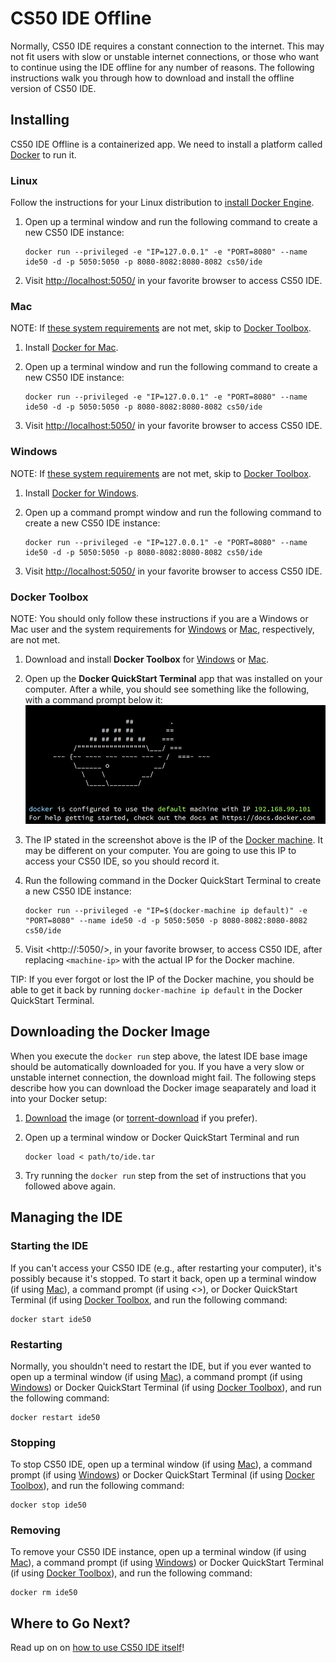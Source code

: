 # CS50 IDE Offline

Normally, CS50 IDE requires a constant connection to the internet. This may not fit users with slow or unstable internet connections, or those who want to continue using the IDE offline for any number of reasons. The following instructions walk you through how to download and install the offline version of CS50 IDE.

## Installing

CS50 IDE Offline is a containerized app. We need to install a platform called [Docker](https://www.docker.com/what-docker) to run it.

### Linux

Follow the instructions for your Linux distribution to [install Docker Engine](https://docs.docker.com/engine/installation/linux/).

1. Open up a terminal window and run the following command to create a new CS50 IDE instance:

    ```
    docker run --privileged -e "IP=127.0.0.1" -e "PORT=8080" --name ide50 -d -p 5050:5050 -p 8080-8082:8080-8082 cs50/ide
    ```

1. Visit <http://localhost:5050/> in your favorite browser to access CS50 IDE.

### Mac

NOTE: If [these system requirements](https://docs.docker.com/docker-for-mac/install/#what-to-know-before-you-install) are not met, skip to [Docker Toolbox](#docker-toolbox).

1. Install [Docker for Mac](https://docs.docker.com/docker-for-mac/install/).
1. Open up a terminal window and run the following command to create a new CS50 IDE instance:

    ```
    docker run --privileged -e "IP=127.0.0.1" -e "PORT=8080" --name ide50 -d -p 5050:5050 -p 8080-8082:8080-8082 cs50/ide
    ```

1. Visit <http://localhost:5050/> in your favorite browser to access CS50 IDE.

### Windows

NOTE: If [these system requirements](https://docs.docker.com/docker-for-windows/install/#what-to-know-before-you-install) are not met, skip to [Docker Toolbox](#docker-toolbox).

1. Install [Docker for Windows](https://docs.docker.com/docker-for-windows/install/).
1. Open up a command prompt window and run the following command to create a new CS50 IDE instance:

    ```
    docker run --privileged -e "IP=127.0.0.1" -e "PORT=8080" --name ide50 -d -p 5050:5050 -p 8080-8082:8080-8082 cs50/ide
    ```

1. Visit <http://localhost:5050/> in your favorite browser to access CS50 IDE.

### Docker Toolbox

NOTE: You should only follow these instructions if you are a Windows or Mac user and the system requirements for [Windows](#windows) or [Mac](#mac), respectively, are not met.

1. Download and install **Docker Toolbox** for [Windows](https://docs.docker.com/toolbox/toolbox_install_windows/) or [Mac](https://docs.docker.com/toolbox/toolbox_install_mac/).

1. Open up the **Docker QuickStart Terminal** app that was installed on your computer. After a while, you should see something like the following, with a command prompt below it:
    ![Docker QuickStart Terminal](docker-quickstart-terminal.png)

1. The IP stated in the screenshot above is the IP of the [Docker machine](https://docs.docker.com/machine/overview/). It may be different on your computer. You are going to use this IP to access your CS50 IDE, so you should record it.

1. Run the following command in the Docker QuickStart Terminal to create a new CS50 IDE instance:

    ```
    docker run --privileged -e "IP=$(docker-machine ip default)" -e "PORT=8080" --name ide50 -d -p 5050:5050 -p 8080-8082:8080-8082 cs50/ide
    ```

1. Visit <http://<machine-ip>:5050/>, in your favorite browser, to access CS50 IDE, after replacing `<machine-ip>` with the actual IP for the Docker machine.

TIP: If you ever forgot or lost the IP of the Docker machine, you should be able to get it back by running `docker-machine ip default` in the Docker QuickStart Terminal.


## Downloading the Docker Image

When you execute the `docker run` step above, the latest IDE base image should be automatically downloaded for you. If you have a very slow or unstable internet connection, the download might fail. The following steps describe how you can download the Docker image seaparately and load it into your Docker setup:

1. [Download](http://mirror.cs50.net/ide/ide.tar?download) the image (or [torrent-download](http://mirror.cs50.net/ide/ide.tar?torrent) if you prefer).
1. Open up a terminal window or Docker QuickStart Terminal and run

    ```
    docker load < path/to/ide.tar
    ```
1. Try running the `docker run` step from the set of instructions that you followed above again.


## Managing the IDE

### Starting the IDE

If you can't access your CS50 IDE (e.g., after restarting your computer), it's possibly because it's stopped. To start it back, open up a terminal window (if using [Mac](#mac)), a command prompt (if using *<<windows>>*), or Docker QuickStart Terminal (if using [Docker Toolbox](#docker-toolbox), and run the following command:

```
docker start ide50
```

### Restarting

Normally, you shouldn't need to restart the IDE, but if you ever wanted to open up a terminal window (if using [Mac](#mac)), a command prompt (if using [Windows](#windows)) or Docker QuickStart Terminal (if using [Docker Toolbox](#docker-toolbox)), and run the following command:

```
docker restart ide50
```

### Stopping

To stop CS50 IDE, open up a terminal window (if using [Mac](#mac)), a command prompt (if using [Windows](#windows)) or Docker QuickStart Terminal (if using [Docker Toolbox](#docker-toolbox)), and run the following command:

```
docker stop ide50
```

### Removing

To remove your CS50 IDE instance, open up a terminal window (if using [Mac](#mac)), a command prompt (if using [Windows](#windows)) or Docker QuickStart Terminal (if using [Docker Toolbox](#docker-toolbox)), and run the following command:

```
docker rm ide50
```

## Where to Go Next?

Read up on on [how to use CS50 IDE itself](/ide50)!
